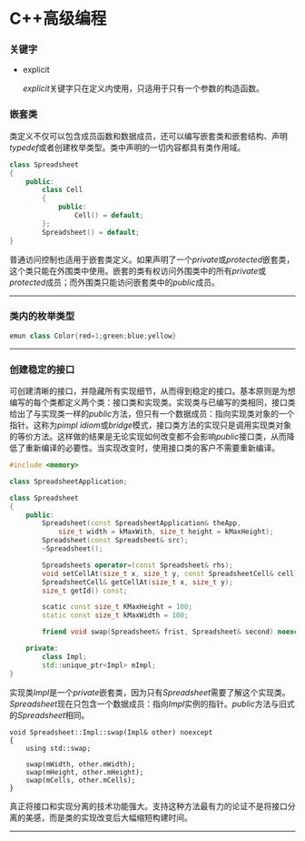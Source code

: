 # C++高级编程

### 关键字

- explicit

    *explicit*关键字只在定义内使用，只适用于只有一个参数的构造函数。

### 嵌套类

类定义不仅可以包含成员函数和数据成员，还可以编写嵌套类和嵌套结构、声明*typedef*或者创建枚举类型。类中声明的一切内容都具有类作用域。

```C++
class Spreadsheet
{
    public:
        class Cell
        {
            public:
                Cell() = default;
        };
        Spreadsheet() = default;
}
```

普通访问控制也适用于嵌套类定义。如果声明了一个*private*或*protected*嵌套类，这个类只能在外围类中使用。嵌套的类有权访问外围类中的所有*private*或*protected*成员；而外围类只能访问嵌套类中的*public*成员。

---

### 类内的枚举类型

```C++
emun class Color{red=1;green;blue;yellow}
```

---

### 创建稳定的接口

可创建清晰的接口，并隐藏所有实现细节，从而得到稳定的接口。基本原则是为想编写的每个类都定义两个类：接口类和实现类。实现类与已编写的类相同，接口类给出了与实现类一样的*public*方法，但只有一个数据成员：指向实现类对象的一个指针。这称为*pimpl idiom*或*bridge*模式，接口类方法的实现只是调用实现类对象的等价方法。这样做的结果是无论实现如何改变都不会影响*public*接口类，从而降低了重新编译的必要性。当实现改变时，使用接口类的客户不需要重新编译。

```C++
#include <memory>

class SpreadsheetApplication;

class Spreadsheet
{
    public:
        Spreadsheet(const SpreadsheetApplication& theApp,
            size_t width = kMaxWith, size_t height = kMaxHeight);
        Spreadsheet(const Spreadsheet& src);
        ~Spreadsheet();

        Spreadsheets operator=(const Spreadsheet& rhs);
        void setCellAt(size_t x, size_t y, const SpreadsheetCell& cell); 
        SpreadsheetCell& getCellAt(size_t x, size_t y);
        size_t getId() const;

        scatic const size_t KMaxHeight = 100;
        static const size_t kMaxWidth = 100;

        friend void swap(Spreadsheet& frist, Spreadsheet& second) noexcept;

    private:
        class Impl;
        std::unique_ptr<Impl> mImpl;
}
```

实现类*Impl*是一个*private*嵌套类，因为只有*Spreadsheet*需要了解这个实现类。*Spreadsheet*现在只包含一个数据成员：指向*Impl*实例的指针。*public*方法与旧式的*Spreadsheet*相同。

```C++:
void Spreadsheet::Impl::swap(Impl& other) noexcept
{
    using std::swap;

    swap(mWidth, other.mWidth);
    swap(mHeight, other.mHeight);
    swap(mCells, other.mCells);
}
```

真正将接口和实现分离的技术功能强大。支持这种方法最有力的论证不是将接口分离的美感，而是类的实现改变后大幅缩短构建时间。

---


